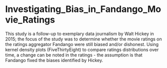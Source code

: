 # Investigating_Bias_in_Fandango_Movie_Ratings
This study is a follow-up to exemplary data journalism by Walt Hickey in 2015; the focus of the study was to determine whether the movie ratings on the ratings aggregator Fandango were still biased and/or dishonest.  Using kernel density plots (FiveThirtyEight) to compare ratings distributions over time, a change can be noted in the ratings - the assumption is that Fandango fixed the biases identified by Hickey.
